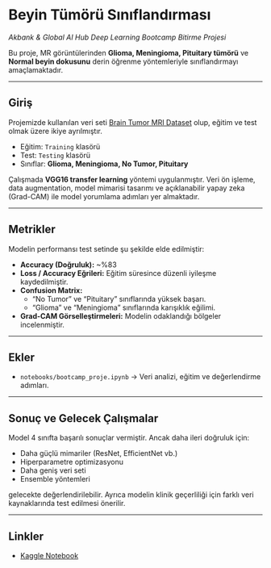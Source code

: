# Beyin Tümörü Sınıflandırması  
*Akbank & Global AI Hub Deep Learning Bootcamp Bitirme Projesi*  

Bu proje, MR görüntülerinden **Glioma, Meningioma, Pituitary tümörü** ve **Normal beyin dokusunu** derin öğrenme yöntemleriyle sınıflandırmayı amaçlamaktadır.  

---

## Giriş  

Projemizde kullanılan veri seti [Brain Tumor MRI Dataset](https://www.kaggle.com/datasets) olup, eğitim ve test olmak üzere ikiye ayrılmıştır.  
- Eğitim: `Training` klasörü  
- Test: `Testing` klasörü  
- Sınıflar: **Glioma, Meningioma, No Tumor, Pituitary**  

Çalışmada **VGG16 transfer learning** yöntemi uygulanmıştır. Veri ön işleme, data augmentation, model mimarisi tasarımı ve açıklanabilir yapay zeka (Grad-CAM) ile model yorumlama adımları yer almaktadır.  

---

## Metrikler  

Modelin performansı test setinde şu şekilde elde edilmiştir:  

- **Accuracy (Doğruluk):** ~%83  
- **Loss / Accuracy Eğrileri:** Eğitim süresince düzenli iyileşme kaydedilmiştir.  
- **Confusion Matrix:**  
  - “No Tumor” ve “Pituitary” sınıflarında yüksek başarı.  
  - “Glioma” ve “Meningioma” sınıflarında karışıklık eğilimi.  
- **Grad-CAM Görselleştirmeleri:** Modelin odaklandığı bölgeler incelenmiştir.  

---

## Ekler  

- `notebooks/bootcamp_proje.ipynb` → Veri analizi, eğitim ve değerlendirme adımları.  

---

## Sonuç ve Gelecek Çalışmalar  

Model 4 sınıfta başarılı sonuçlar vermiştir. Ancak daha ileri doğruluk için:  
- Daha güçlü mimariler (ResNet, EfficientNet vb.)  
- Hiperparametre optimizasyonu  
- Daha geniş veri seti  
- Ensemble yöntemleri  

gelecekte değerlendirilebilir. Ayrıca modelin klinik geçerliliği için farklı veri kaynaklarında test edilmesi önerilir.  

---

## Linkler  

- [Kaggle Notebook](https://www.kaggle.com/code/kaancengizx/bootcamp-proje)  

